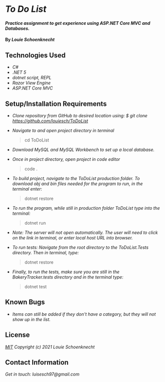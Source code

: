 # _To Do List_

#### _Practice assignment to get experience using ASP.NET Core MVC and Databases._

#### By _**Louie Schoenknecht**_

## Technologies Used

* _C#_
* _.NET 5_
* _dotnet script, REPL_
* _Razor View Engine_
* _ASP.NET Core MVC_


## Setup/Installation Requirements

* _Clone repository from GitHub to desired location using: $ git clone https://github.com/louiesch/ToDoList_
* _Navigate to and open project directory in terminal_
  > cd ToDoList
  
* _Download MySQL and MySQL Workbench to set up a local database._


* _Once in project directory, open project in code editor_
  >code .
* _To build project, navigate to the ToDoList production folder. To download obj and bin files needed for the program to run, in the terminal enter:_
  >dotnet restore
* _To run the program, while still in production folder ToDoList type into the terminal:_
  >dotnet run
* _Note: The server will not open automatically. The user will need to click on the link in terminal, or enter local host URL into browser._


* _To run tests: Navigate from the root directory to the ToDoList.Tests directory. Then in terminal, type:_
  >dotnet restore
* _Finally, to run the tests, make sure you are still in the BakeryTracker.tests directory and in the terminal type:_
  >dotnet test

## Known Bugs

* _Items can still be added if they don't have a category, but they will not show up in the list._

## License

_[MIT](https://choosealicense.com/licenses/mit/) Copyright (c) 2021 Louie Schoenknecht_


## Contact Information

_Get in touch: luisesch97@gmail.com_
